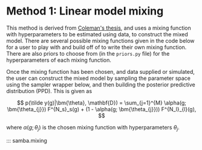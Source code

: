 # Method 1: Linear model mixing

This method is derived from [Coleman's thesis](https://dukespace.lib.duke.edu/items/80db7117-94a7-45cc-83c6-1489c090821f), and 
uses a mixing function with hyperparameters to be estimated using data, to construct the mixed model. There are several possible mixing functions given in the code below for a user to play with and build off of to write their own mixing function. There are also priors to choose from (in the `priors.py` file) for the hyperparameters of each mixing function.

Once the mixing function has been chosen, and data supplied or simulated, the user can construct the mixed model by sampling the parameter space using the sampler wrapper below, and then building the posterior predictive distribution (PPD). This is given as

$$
p(\tilde y(g)|\bm{\theta}, \mathbf{D}) = \sum_{j=1}^{M} \alpha(g; \bm{\theta_{j}}) F^{N_s}_s(g) + (1 - \alpha(g; \bm{\theta_{j}})) F^{N_l}_{l}(g),
$$

where $\alpha(g; \theta_{j})$ is the chosen mixing function with hyperparameters $\theta_{j}$.

::: samba.mixing
